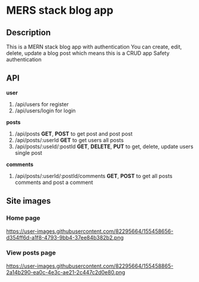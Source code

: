 # MERS stack blog app

## Description

This is a MERN stack blog app with authentication
You can create, edit, delete, update a blog post which means this is a CRUD app
Safety authentication

## API

**user**

1. /api/users for register
2. /api/users/login for login

**posts**

1. /api/posts **GET**, **POST** to get post and post post
2. /api/posts/:userId **GET** to get users all posts
3. /api/posts/:useId/:postId **GET**, **DELETE**, **PUT** to get, delete, update users single post

**comments**

1. /api/posts/:userId/:postId/comments **GET**, **POST** to get all posts comments and post a comment

## Site images
### Home page
https://user-images.githubusercontent.com/82295664/155458656-d354ff6d-a1f8-4793-9bb4-37ee84b382b2.png

### View posts page
https://user-images.githubusercontent.com/82295664/155458865-2a14b290-ea0c-4e3c-ae21-2c447c2d0e80.png